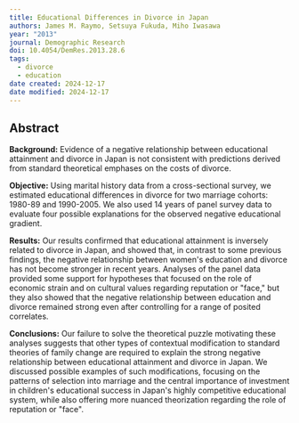 ```yaml
---
title: Educational Differences in Divorce in Japan
authors: James M. Raymo, Setsuya Fukuda, Miho Iwasawa
year: "2013"
journal: Demographic Research
doi: 10.4054/DemRes.2013.28.6
tags:
  - divorce
  - education
date created: 2024-12-17
date modified: 2024-12-17
---
```


## Abstract

**Background:** Evidence of a negative relationship between educational attainment and divorce in Japan is not consistent with predictions derived from standard theoretical emphases on the costs of divorce.

**Objective:** Using marital history data from a cross-sectional survey, we estimated educational differences in divorce for two marriage cohorts: 1980-89 and 1990-2005. We also used 14 years of panel survey data to evaluate four possible explanations for the observed negative educational gradient.

**Results:** Our results confirmed that educational attainment is inversely related to divorce in Japan, and showed that, in contrast to some previous findings, the negative relationship between women's education and divorce has not become stronger in recent years. Analyses of the panel data provided some support for hypotheses that focused on the role of economic strain and on cultural values regarding reputation or "face," but they also showed that the negative relationship between education and divorce remained strong even after controlling for a range of posited correlates.

**Conclusions:** Our failure to solve the theoretical puzzle motivating these analyses suggests that other types of contextual modification to standard theories of family change are required to explain the strong negative relationship between educational attainment and divorce in Japan. We discussed possible examples of such modifications, focusing on the patterns of selection into marriage and the central importance of investment in children's educational success in Japan's highly competitive educational system, while also offering more nuanced theorization regarding the role of reputation or "face".
